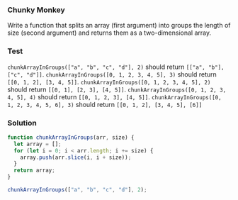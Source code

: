 ### Chunky Monkey 
Write a function that splits an array (first argument) into groups the length of size (second argument) and returns them as a two-dimensional array.

### Test 
`chunkArrayInGroups(["a", "b", "c", "d"], 2)` should return `[["a", "b"], ["c", "d"]]`.
`chunkArrayInGroups([0, 1, 2, 3, 4, 5], 3)` should return `[[0, 1, 2], [3, 4, 5]]`.
`chunkArrayInGroups([0, 1, 2, 3, 4, 5], 2)` should return `[[0, 1], [2, 3], [4, 5]]`.
`chunkArrayInGroups([0, 1, 2, 3, 4, 5], 4)` should return `[[0, 1, 2, 3], [4, 5]]`.
`chunkArrayInGroups([0, 1, 2, 3, 4, 5, 6], 3)` should return `[[0, 1, 2], [3, 4, 5], [6]]`

### Solution
```js
function chunkArrayInGroups(arr, size) {
  let array = [];
  for (let i = 0; i < arr.length; i += size) {
    array.push(arr.slice(i, i + size));
  }
  return array;
}

chunkArrayInGroups(["a", "b", "c", "d"], 2);
```